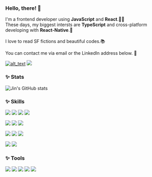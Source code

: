 

### Hello, there! 🙌

I'm a frontend developer using **JavaScript** and **React**.🧚‍♀️ <br>
These days, my biggest intersts are **TypeScript** and cross-platform developing with **React-Native**.📱 <br>
<br>
I love to read SF fictions and beautiful codes.📚

You can contact me via email or the LinkedIn address below. 💌
<!-- 나중에 링크 연결하기 -->
<p>

[<img alt="alt_text" src="https://img.shields.io/badge/Gmail-3DB2FF?style=flat&logo=Gmail&logoColor=white" />](mailto:jinyang.develop@gmail.com)
<img src="https://img.shields.io/badge/LinkedIn-3DB2FF?style=flat&logo=LinkedIn"/>
</p>

### ✨ Stats

![Jin's GitHub stats](https://github-readme-stats.vercel.app/api?username=HyejinYang&theme=default&show_icons=true)

### ✨ Skills

<p>
<img src="https://img.shields.io/badge/HTML5-3D087B?style=flat&logo=HTML5"/>
<img src="https://img.shields.io/badge/CSS3-3D087B?style=flat&logo=CSS3"/>
<img src="https://img.shields.io/badge/JavaScript-3D087B?style=flat&logo=JavaScript"/>
<img src="https://img.shields.io/badge/TypeScript-3D087B?style=flat&logo=TypeScript"/>

</p>
<p>
<img src="https://img.shields.io/badge/React-F43B86?style=flat&logo=React"/>
<img src="https://img.shields.io/badge/React Native-F43B86?style=flat&logo=React"/>
<img src="https://img.shields.io/badge/Tailwind CSS-F43B86?style=flat&logo=Tailwind CSS"/>
</p>

<p>
<img src="https://img.shields.io/badge/Python-FFE459?style=flat&logo=Python" />
<img src="https://img.shields.io/badge/Flask-FFE459?style=flat&logo=Flask&logoColor=black" />
<img src="https://img.shields.io/badge/SQLite-FFE459?style=flat&logo=SQLite&logoColor=blue"/>
</p>

<p>
<img src="https://img.shields.io/badge/Firebase-11052C?style=flat&logo=Firebase"/>
<img src="https://img.shields.io/badge/Unity-11052C?style=flat&logo=Unity"/>
</p>

### ✨ Tools

<p>
<img src="https://img.shields.io/badge/Visual Studio Code-FFEDDA?style=flat&logo=Visual Studio Code&logoColor=blue"/>
<img src="https://img.shields.io/badge/Git-FFEDDA?style=flat&logo=Git"/>
<img src="https://img.shields.io/badge/GitLab-FFEDDA?style=flat&logo=GitLab"/>
<img src="https://img.shields.io/badge/Notion-FFEDDA?style=flat&logo=Notion&logoColor=black"/>
<img src="https://img.shields.io/badge/Jira-FFEDDA?style=flat&logo=Jira&logoColor=blue"/>
</p>


